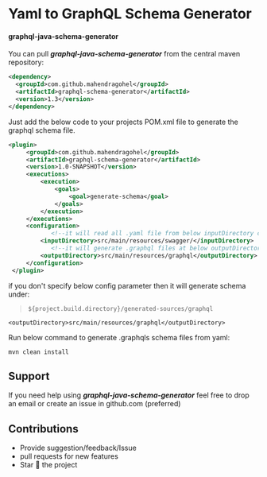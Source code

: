 # Yaml to GraphQL Schema Generator 
#### graphql-java-schema-generator

You can  pull **_graphql-java-schema-generator_** from the central maven repository:
```xml
<dependency>
  <groupId>com.github.mahendragohel</groupId>
  <artifactId>graphql-schema-generator</artifactId>
  <version>1.3</version>
</dependency>
```

Just add the below code to your projects POM.xml file to generate the graphql schema file.
```xml                   
<plugin>
     <groupId>com.github.mahendragohel</groupId>
     <artifactId>graphql-schema-generator</artifactId>
     <version>1.0-SNAPSHOT</version>
     <executions>
         <execution>
             <goals>
                 <goal>generate-schema</goal>
             </goals>
         </execution>
     </executions>
     <configuration>
            <!--it will read all .yaml file from below inputDirectory config location-->
         <inputDirectory>src/main/resources/swagger/</inputDirectory>
            <!--it will generate .graphql files at below outputDirectory config location-->
         <outputDirectory>src/main/resources/graphql</outputDirectory>
     </configuration>
 </plugin>
```
if you don't specify below config parameter then it will generate schema under:
> `${project.build.directory}/generated-sources/graphql`

    <outputDirectory>src/main/resources/graphql</outputDirectory>
    
Run below command to generate .graphqls schema files from yaml:

    mvn clean install
 ## Support
 If you need help using **_graphql-java-schema-generator_** feel free to drop an email or create an issue in github.com (preferred)
 
 ## Contributions 
 * Provide suggestion/feedback/Issue
 * pull requests for new features
 * Star :star2: the project